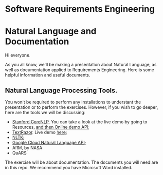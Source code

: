# Software Requirements Engineering
# Natural Language and Documentation

Hi everyone.

As you all know, we'll be making a presentation about Natural Language, as well as documentation applied to Requirements Engineering.
Here is some helpful information and useful documents.

## Natural Language Processing Tools.

You won't be required to perform any installations to understant the presentation or to perform the exercises.
However, if you wish to go deeper, here are the tools we will be discussing:

* [Stanford CoreNLP](http://stanfordnlp.github.io/CoreNLP/). You can take a look at the live demo by going to Resources, [and then Online demo API](http://corenlp.run/);
* [TextRazor](https://www.textrazor.com). Live demo [here](https://www.textrazor.com/demo);
* [NLTK](http://www.nltk.org/);
* [Google Cloud Natural Language API](https://cloud.google.com/natural-language/?utm_source=google&utm_medium=cpc&utm_campaign=2015-q2-cloud-na-gcp-bkws-freetrial-en&gclid=CjwKEAjwm_K_BRDx5o-sxq6ouXASJAC7TsFLTxz-wamcOps7fblJgKhfV5zyzQZX1yBjEKwSWoXQ3xoClHjw_wcB);
* ARM, by NASA
* QuARS

The exercise will be about documentation. The documents you will need are in this repo.
We recommend you have Microsoft Word installed.